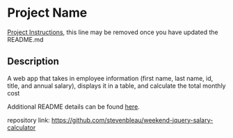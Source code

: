 # Project Name

[Project Instructions](./INSTRUCTIONS.md), this line may be removed once you have updated the README.md

## Description

A web app that takes in employee information (first name, last name, id, title, and annual salary), displays it in a table, and calculate the total monthly cost

Additional README details can be found [here](https://github.com/PrimeAcademy/readme-template/blob/master/README.md).

repository link: https://github.com/stevenbleau/weekend-jquery-salary-calculator
